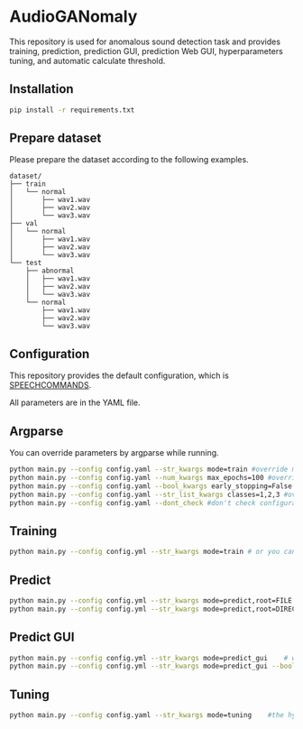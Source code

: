 # AudioGANomaly

This repository is used for anomalous sound detection task and provides training, prediction, prediction GUI, prediction Web GUI, hyperparameters tuning, and automatic calculate threshold.

## Installation

```bash
pip install -r requirements.txt
```

## Prepare dataset

Please prepare the dataset according to the following examples.

```
dataset/
├── train
│   └── normal
│       ├── wav1.wav
│       ├── wav2.wav
│       └── wav3.wav
├── val
│   └── normal
│       ├── wav1.wav
│       ├── wav2.wav
│       └── wav3.wav
└── test
    ├── abnormal
    │   ├── wav1.wav
    │   ├── wav2.wav
    │   └── wav3.wav
    └── normal
        ├── wav1.wav
        ├── wav2.wav
        └── wav3.wav
```

## Configuration

This repository provides the default configuration, which is [SPEECHCOMMANDS](config/config_SPEECHCOMMANDS.yml).

All parameters are in the YAML file.

## Argparse

You can override parameters by argparse while running.

```bash
python main.py --config config.yaml --str_kwargs mode=train #override mode as 100
python main.py --config config.yaml --num_kwargs max_epochs=100 #override training iteration as 100
python main.py --config config.yaml --bool_kwargs early_stopping=False #override early_stopping as False
python main.py --config config.yaml --str_list_kwargs classes=1,2,3 #override classes as 1,2,3
python main.py --config config.yaml --dont_check #don't check configuration
```

## Training

```bash
python main.py --config config.yml --str_kwargs mode=train # or you can set train as the value of mode in configuration
```

## Predict

```bash
python main.py --config config.yml --str_kwargs mode=predict,root=FILE # predict a file
python main.py --config config.yml --str_kwargs mode=predict,root=DIRECTORY # predict files in the folder
```

## Predict GUI

```bash
python main.py --config config.yml --str_kwargs mode=predict_gui    # will create a tkinter window
python main.py --config config.yml --str_kwargs mode=predict_gui --bool_kwargs web_interface=True   #will create a web interface by Gradio
```

## Tuning

```bash
python main.py --config config.yaml --str_kwargs mode=tuning    #the hyperparameter space is in the configuration
```
